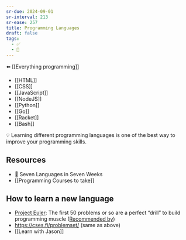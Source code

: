 ```yaml
---
sr-due: 2024-09-01
sr-interval: 213
sr-ease: 257
title: Programming Languages
draft: false
tags:
  - ✅
  - 🧭
---
```

⬅️ [[Everything programming]]

- [[HTML]]
- [[CSS]]
- [[JavaScript]]
- [[NodeJS]]
- [[Python]]
- [[Go]]
- [[Racket]]
- [[Bash]]

💡 Learning different programming languages is one of the best way to improve your programming skills.
## Resources
- 📕 Seven Languages in Seven Weeks 
- [[Programming Courses to take]]

## How to learn a new language
- [Project Euler]([https://projecteuler.net/archives](https://projecteuler.net/archives)): The first 50 problems or so are a perfect “drill” to build programming muscle ([Recommended by](https://matklad.github.io/2023/08/06/fantastic-learning-resources.html))
- https://cses.fi/problemset/ (same as above)
- [[Learn with Jason]]
